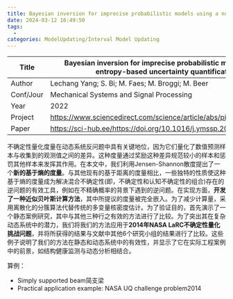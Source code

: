 ```yaml
---
title: Bayesian inversion for imprecise probabilistic models using a novel entropy-based uncertainty quantification metric
date: 2024-03-12 16:49:50
tags:
  - 
categories: ModelUpdating/Interval Model Updating
---
```


| Title     | Bayesian inversion for imprecise probabilistic models using a novel entropy-based uncertainty quantification metric |
| --------- | ------------------------------------------------------------------------------------------------------------------- |
| Author    | Lechang Yang; S. Bi; M. Faes; M. Broggi; M. Beer                                                                    |
| Conf/Jour | Mechanical Systems and Signal Processing                                                                            |
| Year      | 2022                                                                                                                |
| Project   | https://www.sciencedirect.com/science/article/abs/pii/S0888327021003496                                             |
| Paper     | https://sci-hub.ee/https://doi.org/10.1016/j.ymssp.2021.107954                                                      |

<!-- more -->

不确定性量化度量在动态系统反问题中具有关键地位，因为它们量化了数值预测样本与收集到的观测值之间的差异。这种度量通过奖励这种差异规范较小的样本和惩罚其他样本来发挥其作用。在本文中，我们利用Jensen-Shannon散度提出了一个**新的基于熵的度量**。与其他现有的基于距离的度量相比，一些独特的性质使这种基于熵的度量成为解决混合不确定性(即，不确定性和认知不确定性的组合)存在的逆问题的有效工具，例如在不精确概率的背景下遇到的逆问题。在实现方面，**开发了一种近似贝叶斯计算方法**，其中所提议的度量被完全嵌入。为了减少计算量，采用离散化的分簇算法代替传统的多变量核密度估计。为了验证目的，首先演示了一个静态案例研究，其中与其他三种行之有效的方法进行了比较。为了突出其在复杂动态系统中的潜力，我们将我们的方法应用于**2014年NASA LaRC不确定性量化挑战问题**，并将所获得的结果与文献中其他6个研究小组的结果进行了比较。这些例子说明了我们的方法在静态和动态系统中的有效性，并显示了它在实际工程案例中的前景，如结构健康监测与动态分析相结合。

算例：
- Simply supported beam简支梁
- Practical application example: NASA UQ challenge problem2014